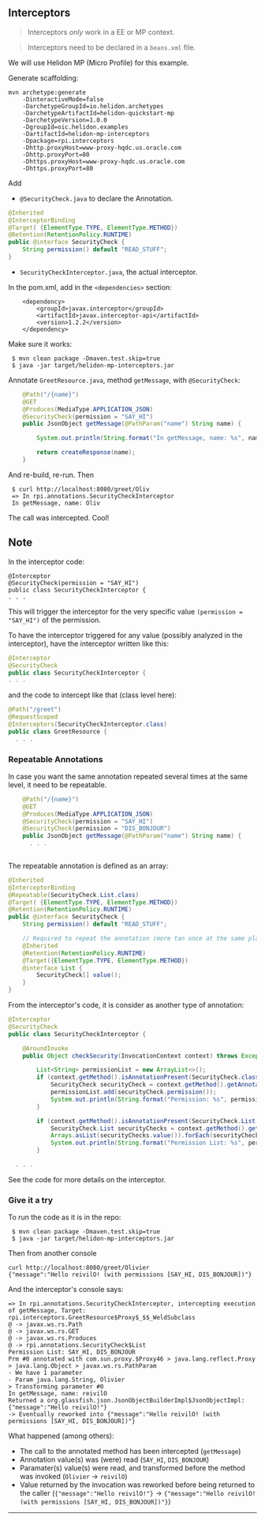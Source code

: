 ## Interceptors
> Interceptors _only_ work in a EE or MP context.

> Interceptors need to be declared in a `beans.xml` file.

We will use Helidon MP (Micro Profile) for this example.

Generate scaffolding:
```
mvn archetype:generate 
    -DinteractiveMode=false       
    -DarchetypeGroupId=io.helidon.archetypes       
    -DarchetypeArtifactId=helidon-quickstart-mp       
    -DarchetypeVersion=1.0.0       
    -DgroupId=oic.helidon.examples 
    -DartifactId=helidon-mp-interceptors 
    -Dpackage=rpi.interceptors 
    -Dhttp.proxyHost=www-proxy-hqdc.us.oracle.com 
    -Dhttp.proxyPort=80 
    -Dhttps.proxyHost=www-proxy-hqdc.us.oracle.com 
    -Dhttps.proxyPort=80
``` 

Add 
- `@SecurityCheck.java` to declare the Annotation.
```java
@Inherited
@InterceptorBinding
@Target( {ElementType.TYPE, ElementType.METHOD})
@Retention(RetentionPolicy.RUNTIME)
public @interface SecurityCheck {
	String permission() default "READ_STUFF";
}
``` 
- `SecurityCheckInterceptor.java`, the actual interceptor.

In the pom.xml, add in the `<dependencies>` section:
```
    <dependency>
        <groupId>javax.interceptor</groupId>
        <artifactId>javax.interceptor-api</artifactId>
        <version>1.2.2</version>
    </dependency>
```

Make sure it works:
```
 $ mvn clean package -Dmaven.test.skip=true
 $ java -jar target/helidon-mp-interceptors.jar
```

Annotate `GreetResource.java`, method `getMessage`, with `@SecurityCheck`:
```java
    @Path("/{name}")
    @GET
    @Produces(MediaType.APPLICATION_JSON)
    @SecurityCheck(permission = "SAY_HI")
    public JsonObject getMessage(@PathParam("name") String name) {

        System.out.println(String.format("In getMessage, name: %s", name));

        return createResponse(name);
    }
```
And re-build, re-run. Then
```
 $ curl http://localhost:8080/greet/Oliv
 => In rpi.annotations.SecurityCheckInterceptor
 In getMessage, name: Oliv
```
The call was intercepted. Cool!

## Note
In the interceptor code:
```
@Interceptor
@SecurityCheck(permission = "SAY_HI")  
public class SecurityCheckInterceptor {
. . .
```
This will trigger the interceptor for the very specific value `(permission = "SAY_HI")` of the permission.

To have the interceptor triggered for any value (possibly analyzed in the interceptor), have the interceptor written like this:
```java
@Interceptor
@SecurityCheck 
public class SecurityCheckInterceptor {
. . .
```
and the code to intercept like that (class level here):
```java
@Path("/greet")
@RequestScoped
@Interceptors(SecurityCheckInterceptor.class)
public class GreetResource {
  . . .

```

### Repeatable Annotations
In case you want the same annotation repeated several times at the same level, it need to be repeatable.
```java
    @Path("/{name}")
    @GET
    @Produces(MediaType.APPLICATION_JSON)
    @SecurityCheck(permission = "SAY_HI")
    @SecurityCheck(permission = "DIS_BONJOUR")
    public JsonObject getMessage(@PathParam("name") String name) {
      . . .
    
``` 
The repeatable annotation is defined as an array:
```java
@Inherited
@InterceptorBinding
@Repeatable(SecurityCheck.List.class)
@Target( {ElementType.TYPE, ElementType.METHOD})
@Retention(RetentionPolicy.RUNTIME)
public @interface SecurityCheck {
	String permission() default "READ_STUFF";

	// Required to repeat the annotation (more tan once at the same place)
	@Inherited
	@Retention(RetentionPolicy.RUNTIME)
	@Target({ElementType.TYPE, ElementType.METHOD})
	@interface List {
		SecurityCheck[] value();
	}
}
```
From the interceptor's code, it is consider as another type of annotation:
```java
@Interceptor
@SecurityCheck
public class SecurityCheckInterceptor {

	@AroundInvoke
	public Object checkSecurity(InvocationContext context) throws Exception {

		List<String> permissionList = new ArrayList<>();
		if (context.getMethod().isAnnotationPresent(SecurityCheck.class)) {
			SecurityCheck securityCheck = context.getMethod().getAnnotation(SecurityCheck.class);
			permissionList.add(securityCheck.permission());
			System.out.println(String.format("Permission: %s", permissionList.stream().collect(Collectors.joining(", "))));
		}

		if (context.getMethod().isAnnotationPresent(SecurityCheck.List.class)) {
			SecurityCheck.List securityChecks = context.getMethod().getAnnotation(SecurityCheck.List.class);
			Arrays.asList(securityChecks.value()).forEach(securityCheck -> permissionList.add(securityCheck.permission()));
			System.out.println(String.format("Permission List: %s", permissionList.stream().collect(Collectors.joining(", "))));
		}

  . . .
```
See the code for more details on the interceptor.

### Give it a try
To run the code as it is in the repo:
```
 $ mvn clean package -Dmaven.test.skip=true
 $ java -jar target/helidon-mp-interceptors.jar
```
Then from another console
```
curl http://localhost:8080/greet/Olivier
{"message":"Hello reivilO! (with permissions [SAY_HI, DIS_BONJOUR])"}
```
And the interceptor's console says:
```
=> In rpi.annotations.SecurityCheckInterceptor, intercepting execution of getMessage, Target: rpi.interceptors.GreetResource$Proxy$_$$_WeldSubclass
@ -> javax.ws.rs.Path
@ -> javax.ws.rs.GET
@ -> javax.ws.rs.Produces
@ -> rpi.annotations.SecurityCheck$List
Permission List: SAY_HI, DIS_BONJOUR
Prm #0 annotated with com.sun.proxy.$Proxy46 > java.lang.reflect.Proxy > java.lang.Object > javax.ws.rs.PathParam
- We have 1 parameter
- Param java.lang.String, Olivier
> Transforming parameter #0
In getMessage, name: reivilO
Returned a org.glassfish.json.JsonObjectBuilderImpl$JsonObjectImpl: {"message":"Hello reivilO!"}
-> Eventually reworked into {"message":"Hello reivilO! (with permissions [SAY_HI, DIS_BONJOUR])"}
```
What happened (among others):
- The call to the annotated method has been intercepted (`getMessage`)
- Annotation value(s) was (were) read  (`SAY_HI`, `DIS_BONJOUR`)
- Paramater(s) value(s) were read, and transformed before the method was invoked (`Olivier` -> `reivilO`)
- Value returned by the invocation was reworked before being returned to the caller (`{"message":"Hello reivilO!"}` -> `{"message":"Hello reivilO! (with permissions [SAY_HI, DIS_BONJOUR])"}`)


---

